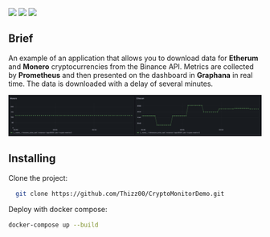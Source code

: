 <img src="https://img.shields.io/badge/python-3670A0?style=for-the-badge&logo=python&logoColor=ffdd54"/> <img src="https://img.shields.io/badge/Prometheus-E6522C?style=for-the-badge&logo=Prometheus&logoColor=white"/> <img src="https://img.shields.io/badge/grafana-%23F46800.svg?style=for-the-badge&logo=grafana&logoColor=white"/>

## Brief

An example of an application that allows you to download data for **Etherum** and **Monero** cryptocurrencies from the Binance API. Metrics are collected by **Prometheus** and then presented on the dashboard in **Graphana** in real time.
The data is downloaded with a delay of several minutes.

![App Screenshot](/docs/dashboard.png)

## Installing

Clone the project:

```bash
  git clone https://github.com/Thizz00/CryptoMonitorDemo.git
```

Deploy with docker compose:

``` bash
docker-compose up --build       
```
